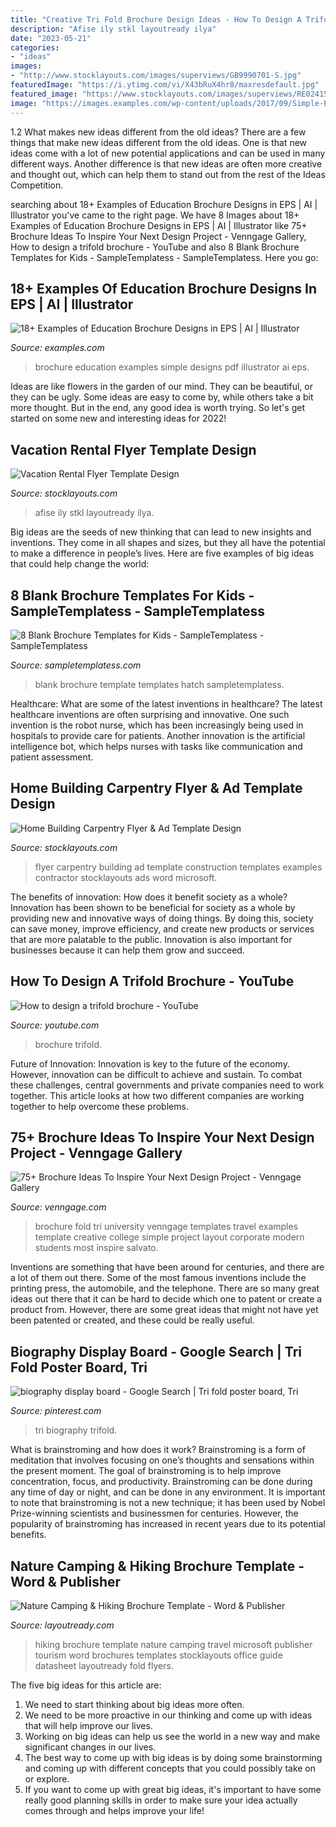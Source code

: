 ```yaml
---
title: "Creative Tri Fold Brochure Design Ideas - How To Design A Trifold Brochure"
description: "Afise ily stkl layoutready ilya"
date: "2023-05-21"
categories:
- "ideas"
images:
- "http://www.stocklayouts.com/images/superviews/GB9990701-S.jpg"
featuredImage: "https://i.ytimg.com/vi/X43bRuX4hr8/maxresdefault.jpg"
featured_image: "https://www.stocklayouts.com/images/superviews/RE0241501-S.jpg"
image: "https://images.examples.com/wp-content/uploads/2017/09/Simple-Education-Brochure-Design.jpg"
---
```



1.2 What makes new ideas different from the old ideas?
There are a few things that make new ideas different from the old ideas. One is that new ideas come with a lot of new potential applications and can be used in many different ways. Another difference is that new ideas are often more creative and thought out, which can help them to stand out from the rest of the Ideas Competition.

	

		
searching about 18+ Examples of Education Brochure Designs in EPS | AI | Illustrator you've came to the right page. We have 8 Images about 18+ Examples of Education Brochure Designs in EPS | AI | Illustrator like 75+ Brochure Ideas To Inspire Your Next Design Project - Venngage Gallery, How to design a trifold brochure - YouTube and also 8 Blank Brochure Templates for Kids - SampleTemplatess - SampleTemplatess. Here you go:
		
    
## 18+ Examples Of Education Brochure Designs In EPS | AI | Illustrator

<img loading=lazy src="https://images.examples.com/wp-content/uploads/2017/09/Simple-Education-Brochure-Design.jpg" onerror="this.onerror=null;this.src='https://tse3.mm.bing.net/th?id=OIP.ikKS0ZJ1x7vsPmrvcIFcQgHaE6&amp;pid=15.1';" alt="18+ Examples of Education Brochure Designs in EPS | AI | Illustrator">

_Source: examples.com_

>brochure education examples simple designs pdf illustrator ai eps. 

	

Ideas are like flowers in the garden of our mind. They can be beautiful, or they can be ugly. Some ideas are easy to come by, while others take a bit more thought. But in the end, any good idea is worth trying. So let's get started on some new and interesting ideas for 2022!

    
## Vacation Rental Flyer Template Design

<img loading=lazy src="https://www.stocklayouts.com/images/superviews/RE0241501-S.jpg" onerror="this.onerror=null;this.src='https://tse4.mm.bing.net/th?id=OIP.IaErjLreJMJhcFyq-iJcuAHaEl&amp;pid=15.1';" alt="Vacation Rental Flyer Template Design">

_Source: stocklayouts.com_

>afise ily stkl layoutready ilya. 

	

Big ideas are the seeds of new thinking that can lead to new insights and inventions. They come in all shapes and sizes, but they all have the potential to make a difference in people’s lives. Here are five examples of big ideas that could help change the world: 

    
## 8 Blank Brochure Templates For Kids - SampleTemplatess - SampleTemplatess

<img loading=lazy src="http://www.sampletemplatess.com/wp-content/uploads/2018/02/blank-brochure-templates-for-kids-whidz-lovely-free-blank-brochure-template-hatch-urbanskript-of-blank-brochure-templates-for-kids-kkgtv.jpg" onerror="this.onerror=null;this.src='https://tse1.mm.bing.net/th?id=OIP.9noNmbP4aSqbsxya_lHrbAHaEi&amp;pid=15.1';" alt="8 Blank Brochure Templates for Kids - SampleTemplatess - SampleTemplatess">

_Source: sampletemplatess.com_

>blank brochure template templates hatch sampletemplatess. 

	

Healthcare: What are some of the latest inventions in healthcare?
The latest healthcare inventions are often surprising and innovative. One such invention is the robot nurse, which has been increasingly being used in hospitals to provide care for patients. Another innovation is the artificial intelligence bot, which helps nurses with tasks like communication and patient assessment.

    
## Home Building Carpentry Flyer &amp; Ad Template Design

<img loading=lazy src="http://www.stocklayouts.com/images/superviews/GB9990701-S.jpg" onerror="this.onerror=null;this.src='https://tse4.mm.bing.net/th?id=OIP.G-UNoYNzuiLPadokgQJqtwHaEl&amp;pid=15.1';" alt="Home Building Carpentry Flyer &amp; Ad Template Design">

_Source: stocklayouts.com_

>flyer carpentry building ad template construction templates examples contractor stocklayouts ads word microsoft. 

	

The benefits of innovation: How does it benefit society as a whole?
Innovation has been shown to be beneficial for society as a whole by providing new and innovative ways of doing things. By doing this, society can save money, improve efficiency, and create new products or services that are more palatable to the public. Innovation is also important for businesses because it can help them grow and succeed.

    
## How To Design A Trifold Brochure - YouTube

<img loading=lazy src="https://i.ytimg.com/vi/X43bRuX4hr8/maxresdefault.jpg" onerror="this.onerror=null;this.src='https://tse3.mm.bing.net/th?id=OIP.rfudG-ScpKJWAMRkOSMOvwHaEK&amp;pid=15.1';" alt="How to design a trifold brochure - YouTube">

_Source: youtube.com_

>brochure trifold. 

	

Future of Innovation:
Innovation is key to the future of the economy. However, innovation can be difficult to achieve and sustain. To combat these challenges, central governments and private companies need to work together. This article looks at how two different companies are working together to help overcome these problems.

    
## 75+ Brochure Ideas To Inspire Your Next Design Project - Venngage Gallery

<img loading=lazy src="https://s3.amazonaws.com/thumbnails.venngage.com/template/3351f067-81fe-4dd4-af36-20a0b2cb0b69.png" onerror="this.onerror=null;this.src='https://tse2.mm.bing.net/th?id=OIP.9OECCPM1C_Qnu6weZthy9AHaL8&amp;pid=15.1';" alt="75+ Brochure Ideas To Inspire Your Next Design Project - Venngage Gallery">

_Source: venngage.com_

>brochure fold tri university venngage templates travel examples template creative college simple project layout corporate modern students most inspire salvato. 

	

Inventions are something that have been around for centuries, and there are a lot of them out there. Some of the most famous inventions include the printing press, the automobile, and the telephone. There are so many great ideas out there that it can be hard to decide which one to patent or create a product from. However, there are some great ideas that might not have yet been patented or created, and these could be really useful.

    
## Biography Display Board - Google Search | Tri Fold Poster Board, Tri

<img loading=lazy src="https://i.pinimg.com/736x/5a/75/c3/5a75c3bf52d88260dd51411b1719914b.jpg" onerror="this.onerror=null;this.src='https://tse1.mm.bing.net/th?id=OIP.q_-yG5J5RpwdBR_ualLJvAAAAA&amp;pid=15.1';" alt="biography display board - Google Search | Tri fold poster board, Tri">

_Source: pinterest.com_

>tri biography trifold. 

	

What is brainstroming and how does it work?
Brainstroming is a form of meditation that involves focusing on one’s thoughts and sensations within the present moment. The goal of brainstroming is to help improve concentration, focus, and productivity. Brainstroming can be done during any time of day or night, and can be done in any environment. It is important to note that brainstroming is not a new technique; it has been used by Nobel Prize-winning scientists and businessmen for centuries. However, the popularity of brainstroming has increased in recent years due to its potential benefits.

    
## Nature Camping &amp; Hiking Brochure Template - Word &amp; Publisher

<img loading=lazy src="http://www.layoutready.com/images/superviews/TR0090101D-S.jpg" onerror="this.onerror=null;this.src='https://tse3.mm.bing.net/th?id=OIP.zL8RbP98D8cY126owOsaTgHaEl&amp;pid=15.1';" alt="Nature Camping &amp; Hiking Brochure Template - Word &amp; Publisher">

_Source: layoutready.com_

>hiking brochure template nature camping travel microsoft publisher tourism word brochures templates stocklayouts office guide datasheet layoutready fold flyers. 

	

The five big ideas for this article are:
1. We need to start thinking about big ideas more often. 
2. We need to be more proactive in our thinking and come up with ideas that will help improve our lives. 
3. Working on big ideas can help us see the world in a new way and make significant changes in our lives. 
4. The best way to come up with big ideas is by doing some brainstorming and coming up with different concepts that you could possibly take on or explore. 
5. If you want to come up with great big ideas, it's important to have some really good planning skills in order to make sure your idea actually comes through and helps improve your life!

